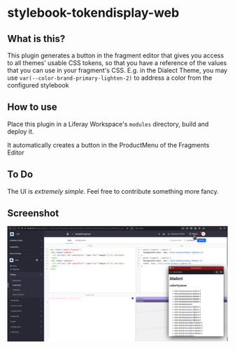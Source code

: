 # stylebook-tokendisplay-web

## What is this?

This plugin generates a button in the fragment editor that gives you access
to all themes' usable CSS tokens, so that you have a reference of the values
that you can use in your fragment's CSS. E.g. in the Dialect Theme, you may 
use `var(--color-brand-primary-lighten-2)` to address a color from the configured
stylebook

## How to use

Place this plugin in a Liferay Workspace's `modules` directory, build and deploy it. 

It automatically creates a button in the ProductMenu of the Fragments Editor

## To Do

The UI is _extremely simple_. Feel free to contribute something more fancy.

## Screenshot

![test](stylebook-tokendisplay-web-screenshot.png)